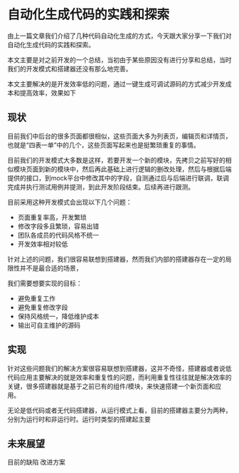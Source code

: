 # 自动化生成代码的实践和探索

由上一篇文章我们介绍了几种代码自动化生成的方式，今天跟大家分享一下我们对自动化生成代码的实践和探索。

本文主要是对之前开发的一个总结，当初由于某些原因没有进行分享和总结，当时我们的开发模式和搭建器还没有那么地完善。

本文主要解决的是开发效率低的问题，通过一键生成可调试源码的方式减少开发成本和提高效率，效果如下

## 现状
目前我们中后台的很多页面都很相似，这些页面大多为列表页，编辑页和详情页，也就是“四表一单”中的几个，这些页面写起来也是挺繁琐重复的事情。

目前我们的开发模式大多数是这样，若要开发一个新的模块，先拷贝之前写好的相似模块页面到新的模块中，然后再此基础上进行逻辑的删改处理，然后与根据后端提供的接口，到mock平台中修改其中的字段，自测通过后与后端进行联调，联调完成并执行测试用例并提测，到此开发阶段结束。后续再进行跟测。

目前采用这种开发模式会出现以下几个问题：
- 页面重复率高，开发繁琐
- 修改字段多且繁琐，容易出错
- 团队各成员的代码风格不统一
- 开发效率相对较低

针对上述的问题，我们很容易联想到搭建器，然而我们内部的搭建器存在一定的局限性并不是最合适的场景，

我们需要想要实现的目标：
- 避免重复工作
- 避免重复修改字段
- 保持风格统一，降低维护成本
- 输出可自主维护的源码


## 实现

针对这些问题我们的解决方案很容易联想到搭建器，这并不奇怪，搭建器或者说低代码应用主要解决的就是效率和重复性的问题，而利用重复性往往就是解决效率的关键，很多搭建器就是基于之前已有的组件/模块，来快速搭建一个新页面和应用。

无论是低代码或者无代码搭建器，从运行模式上看，目前的搭建器主要分为两种，分别为运行时和非运行时。运行时类型的搭建起主要


## 未来展望
目前的缺陷
改进方案



